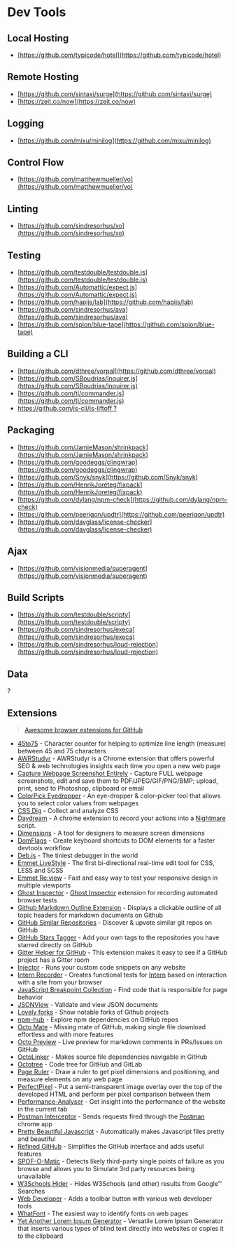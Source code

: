 # Dev Tools

## Local Hosting

*   [https://github.com/typicode/hotel](https://github.com/typicode/hotel)

## Remote Hosting

*   [https://github.com/sintaxi/surge](https://github.com/sintaxi/surge)
*   [https://zeit.co/now](https://zeit.co/now)

## Logging

*   [https://github.com/mixu/minilog](https://github.com/mixu/minilog)

## Control Flow

*   [https://github.com/matthewmueller/vo](https://github.com/matthewmueller/vo)

## Linting

*   [https://github.com/sindresorhus/xo](https://github.com/sindresorhus/xo)

## Testing

*   [https://github.com/testdouble/testdouble.js](https://github.com/testdouble/testdouble.js)
*   [https://github.com/Automattic/expect.js](https://github.com/Automattic/expect.js)
*   [https://github.com/hapijs/lab](https://github.com/hapijs/lab)
*   [https://github.com/sindresorhus/ava](https://github.com/sindresorhus/ava)
*   [https://github.com/spion/blue-tape](https://github.com/spion/blue-tape)

## Building a CLI

*   [https://github.com/dthree/vorpal](https://github.com/dthree/vorpal)
*   [https://github.com/SBoudrias/Inquirer.js](https://github.com/SBoudrias/Inquirer.js)
*   [https://github.com/tj/commander.js](https://github.com/tj/commander.js)
*   [https://github.com/js-cli/js-liftoff ?](https://github.com/js-cli/js-liftoff)

## Packaging

*   [https://github.com/JamieMason/shrinkpack](https://github.com/JamieMason/shrinkpack)
*   [https://github.com/goodeggs/clingwrap](https://github.com/goodeggs/clingwrap)
*   [https://github.com/Snyk/snyk](https://github.com/Snyk/snyk)
*   [https://github.com/HenrikJoreteg/fixpack](https://github.com/HenrikJoreteg/fixpack)
*   [https://github.com/dylang/npm-check](https://github.com/dylang/npm-check)
*   [https://github.com/peerigon/updtr](https://github.com/peerigon/updtr)
*   [https://github.com/davglass/license-checker](https://github.com/davglass/license-checker)

## Ajax

*   [https://github.com/visionmedia/superagent](https://github.com/visionmedia/superagent)

## Build Scripts

*   [https://github.com/testdouble/scripty](https://github.com/testdouble/scripty)
*   [https://github.com/sindresorhus/execa](https://github.com/sindresorhus/execa)
*   [https://github.com/sindresorhus/loud-rejection](https://github.com/sindresorhus/loud-rejection)

## Data

?

## Extensions

> [Awesome browser extensions for GitHub](https://github.com/stefanbuck/awesome-browser-extensions-for-github)

*   [45to75](https://chrome.google.com/webstore/detail/45to75/efmppndinjbljeellfdkpghgblenbcdd) - Character counter for helping to optimize line length (measure) between 45 and 75 characters
*   [AWRStudyr](https://chrome.google.com/webstore/detail/awrstudyr/mbkehkfjhncahcaggkncdaacfnikmoid) - AWRStudyr is a Chrome extension that offers powerful SEO & web technologies insights each time you open a new web page
*   [Capture Webpage Screenshot Entirely](https://chrome.google.com/webstore/detail/capture-webpage-screensho/mcbpblocgmgfnpjjppndjkmgjaogfceg) - Capture FULL webpage screenshots, edit and save them to PDF/JPEG/GIF/PNG/BMP; upload, print, send to Photoshop, clipboard or email
*   [ColorPick Eyedropper](https://chrome.google.com/webstore/detail/colorpick-eyedropper/ohcpnigalekghcmgcdcenkpelffpdolg) - An eye-dropper & color-picker tool that allows you to select color values from webpages
*   [CSS Dig](https://chrome.google.com/webstore/detail/css-dig/lpnhmlhomomelfkcjnkcacofhmggjmco) - Collect and analyze CSS
*   [Daydream](https://chrome.google.com/webstore/detail/daydream/oajnmbophdhdobfpalhkfgahchpcoali) - A chrome extension to record your actions into a [Nightmare](http://www.nightmarejs.org/) script.
*   [Dimensions](https://chrome.google.com/webstore/detail/dimensions/baocaagndhipibgklemoalmkljaimfdj) - A tool for designers to measure screen dimensions
*   [DomFlags](https://chrome.google.com/webstore/detail/domflags/nindoglnpjcjoaheijieagogboabafkc) - Create keyboard shortcuts to DOM elements for a faster devtools workflow
*   [Deb.js](https://chrome.google.com/webstore/detail/debjs/egmeoknjmgikkkcdicmajkbkmkcmbiah) - The tiniest debugger in the world
*   [Emmet LiveStyle](https://chrome.google.com/webstore/detail/emmet-livestyle/diebikgmpmeppiilkaijjbdgciafajmg) - The first bi-directional real-time edit tool for CSS, LESS and SCSS
*   [Emmet Re:view](https://chrome.google.com/webstore/detail/emmet-review/epejoicbhllgiimigokgjdoijnpaphdp) - Fast and easy way to test your responsive design in multiple viewports
*   [Ghost Inspector](https://chrome.google.com/webstore/detail/ghost-inspector-automated/aicdiabnghjnejfempeinmnphllefehc) - [Ghost Inspector](https://app.ghostinspector.com/) extension for recording automated browser tests
*   [Github Markdown Outline Extension](https://chrome.google.com/webstore/detail/github-markdown-outline-e/gccinjjdbfdkkkebfbeipopijjfohfgj) - Displays a clickable outline of all topic headers for markdown documents on Github
*   [GitHub Similar Repositories](https://chrome.google.com/webstore/detail/github-similar-repositori/ilohmipmgoellpajalkccofkgdheomfh) - Discover & upvote similar git repos on GitHub
*   [GitHub Stars Tagger](https://chrome.google.com/webstore/detail/github-stars-tagger/aaihhjepepgajmehjdmfkofegfddcabc) - Add your own tags to the repositories you have starred directly on GitHub
*   [Gitter Helper for GitHub](https://chrome.google.com/webstore/detail/gitter-helper-for-github/apahfabdianobklhejoojcpmoegaolpi) - This extension makes it easy to see if a GitHub project has a Gitter room
*   [Injector](https://chrome.google.com/webstore/detail/injector/bfdonckegflhbiamlmidciapolfccmmb) - Runs your custom code snippets on any website
*   [Intern Recorder](https://chrome.google.com/webstore/detail/intern-recorder/oalhlikaceknjlnmoombecafnmhbbgna) - Creates functional tests for [Intern](https://theintern.github.io/intern/#what-is-intern) based on interaction with a site from your browser
*   [JavaScript Breakpoint Collection](https://chrome.google.com/webstore/detail/javascript-breakpoint-col/kgpjjblahlmjlfljfpcneapmeblichbp) - Find code that is responsible for page behavior
*   [JSONView](https://chrome.google.com/webstore/detail/jsonview/chklaanhfefbnpoihckbnefhakgolnmc) - Validate and view JSON documents
*   [Lovely forks](https://chrome.google.com/webstore/detail/lovely-forks/ialbpcipalajnakfondkflpkagbkdoib) - Show notable forks of Github projects
*   [npm-hub](https://chrome.google.com/webstore/detail/npm-hub/kbbbjimdjbjclaebffknlabpogocablj) - Explore npm dependencies on GitHub repos
*   [Octo Mate](https://chrome.google.com/webstore/detail/octo-mate/baggcehellihkglakjnmnhpnjmkbmpkf/related) - Missing mate of GitHub, making single file download effortless and with more features
*   [Octo Preview](https://chrome.google.com/webstore/detail/octo-preview/elomekmlfonmdhmpmdfldcjgdoacjcba) - Live preview for markdown comments in PRs/Issues on GitHub
*   [OctoLinker](https://chrome.google.com/webstore/detail/octolinker/jlmafbaeoofdegohdhinkhilhclaklkp) - Makes source file dependencies navigable in GitHub 
*   [Octotree](https://chrome.google.com/webstore/detail/octotree/bkhaagjahfmjljalopjnoealnfndnagc) - Code tree for GitHub and GitLab
*   [Page Ruler](https://chrome.google.com/webstore/detail/page-ruler/jlpkojjdgbllmedoapgfodplfhcbnbpn) - Draw a ruler to get pixel dimensions and positioning, and measure elements on any web page
*   [PerfectPixel](https://chrome.google.com/webstore/detail/perfectpixel-by-welldonec/dkaagdgjmgdmbnecmcefdhjekcoceebi) -  Put a semi-transparent image overlay over the top of the developed HTML and perform per pixel comparison between them
*   [Performance-Analyser](https://chrome.google.com/webstore/detail/performance-analyser/djgfmlohefpomchfabngccpbaflcahjf) - Get insight into the performance of the website in the current tab
*   [Postman Interceptor](https://chrome.google.com/webstore/detail/postman-interceptor/aicmkgpgakddgnaphhhpliifpcfhicfo) - Sends requests fired through the [Postman](https://www.getpostman.com/) chrome app
*   [Pretty Beautiful Javascript](https://chrome.google.com/webstore/detail/pretty-beautiful-javascri/piekbefgpgdecckjcpffhnacjflfoddg) - Automatically makes Javascript files pretty and beautiful
*   [Refined GitHub](https://chrome.google.com/webstore/detail/refined-github/hlepfoohegkhhmjieoechaddaejaokhf) - Simplifies the GitHub interface and adds useful features
*   [SPOF-O-Matic](https://chrome.google.com/webstore/detail/spof-o-matic/plikhggfbplemddobondkeogomgoodeg) - Detects likely third-party single points of failure as you browse and allows you to Simulate 3rd party resources being unavailable
*   [W3Schools Hider](https://chrome.google.com/webstore/detail/w3schools-hider/igiahejkpbnbnekdaefddmdceocmjpll) - Hides W3Schools (and other) results from Google™ Searches
*   [Web Developer](https://chrome.google.com/webstore/detail/web-developer/bfbameneiokkgbdmiekhjnmfkcnldhhm) - Adds a toolbar button with various web developer tools
*   [WhatFont](https://chrome.google.com/webstore/detail/whatfont/jabopobgcpjmedljpbcaablpmlmfcogm/related) - The easiest way to identify fonts on web pages
*   [Yet Another Lorem Ipsum Generator](https://chrome.google.com/webstore/detail/yet-another-lorem-ipsum-g/jffcmkkfbampimhpimhofhhkanhflfce) - Versatile Lorem Ipsum Generator that inserts various types of blind text directly into websites or copies it to the clipboard
